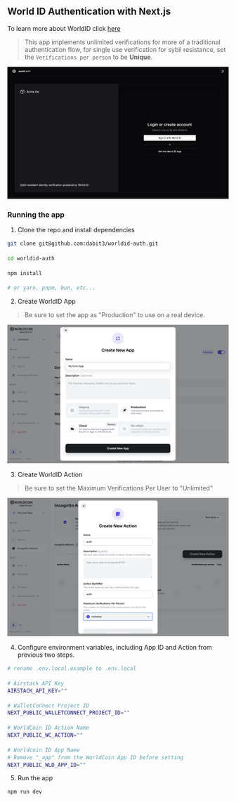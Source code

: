 ## World ID Authentication with Next.js

To learn more about WorldID click [here](https://docs.worldcoin.org/)

> This app implements unlimited verifications for more of a traditional authentication flow, for single use verification for sybil resistance, set the `Verifications per person` to be __Unique__.

<img
  src="worldid.png"
  width="800"
/>

### Running the app

1. Clone the repo and install dependencies

```sh
git clone git@github.com:dabit3/worldid-auth.git

cd worldid-auth

npm install

# or yarn, pnpm, bun, etc...
```

2. Create WorldID App

> Be sure to set the app as "Production" to use on a real device.

<img
  src="wcid-app.png"
  width="700"
/>

3. Create WorldID Action

> Be sure to set the Maximum Verifications Per User to "Unlimited"

<img
  src="wcid-action.png"
  width="700"
/>

4. Configure environment variables, including App ID and Action from previous two steps.

```sh
# rename .env.local.example to .env.local

# Airstack API Key
AIRSTACK_API_KEY=""

# WalletConnect Project ID
NEXT_PUBLIC_WALLETCONNECT_PROJECT_ID=""

# WorldCoin ID Action Name
NEXT_PUBLIC_WC_ACTION=""

# Worldcoin ID App Name
# Remove "_app" from the WorldCoin App ID before setting
NEXT_PUBLIC_WLD_APP_ID=""
```

5. Run the app

```sh
npm run dev
```
